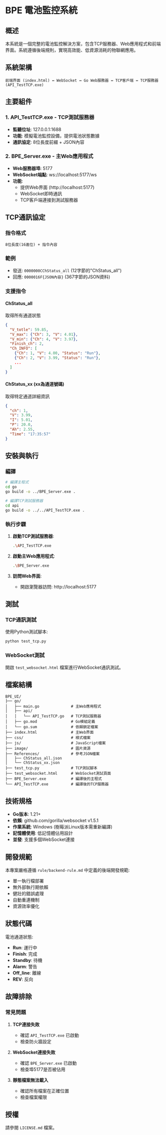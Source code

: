 # BPE 電池監控系統

## 概述

本系統是一個完整的電池監控解決方案，包含TCP服務器、Web應用程式和前端界面。系統遵循後端規則，實現高效能、低資源消耗的物聯網應用。

## 系統架構

```
前端界面 (index.html) ↔ WebSocket ↔ Go Web服務器 ↔ TCP客戶端 ↔ TCP服務器 (API_TestTCP.exe)
```

## 主要組件

### 1. API_TestTCP.exe - TCP測試服務器
- **監聽位址**: 127.0.0.1:1688
- **功能**: 模擬電池監控設備，提供電池狀態數據
- **通訊協定**: 8位長度前綴 + JSON內容

### 2. BPE_Server.exe - 主Web應用程式
- **Web服務器埠**: 5177
- **WebSocket端點**: ws://localhost:5177/ws
- **功能**: 
  - 提供Web界面 (http://localhost:5177)
  - WebSocket即時通訊
  - TCP客戶端連接到測試服務器

## TCP通訊協定

### 指令格式
```
8位長度(16進位) + 指令內容
```

### 範例
- 發送: `0000000CChStatus_all` (12字節的"ChStatus_all")
- 回應: `0000016F{JSON內容}` (367字節的JSON資料)

### 支援指令

#### ChStatus_all
取得所有通道狀態
```json
{
  "V_totle": 59.85,
  "V_max": {"Ch": 3, "V": 4.01},
  "V_min": {"Ch": 4, "V": 3.97},
  "Finish_ch": 2,
  "Ch_INFO": [
    {"Ch": 1, "V": 4.00, "Status": "Run"},
    {"Ch": 2, "V": 3.99, "Status": "Run"},
    ...
  ]
}
```

#### ChStatus_xx (xx為通道號碼)
取得特定通道詳細資訊
```json
{
  "ch": 1,
  "V": 3.99,
  "I": 5.01,
  "P": 20.0,
  "Ah": 2.55,
  "Time": "17:35:57"
}
```

## 安裝與執行

### 編譯
```bash
# 編譯主程式
cd go
go build -o ../BPE_Server.exe .

# 編譯TCP測試服務器
cd api
go build -o ../../API_TestTCP.exe .
```

### 執行步驟

1. **啟動TCP測試服務器**:
   ```bash
   .\API_TestTCP.exe
   ```

2. **啟動主Web應用程式**:
   ```bash
   .\BPE_Server.exe
   ```

3. **訪問Web界面**:
   - 開啟瀏覽器訪問: http://localhost:5177

## 測試

### TCP通訊測試
使用Python測試腳本:
```bash
python test_tcp.py
```

### WebSocket測試
開啟 `test_websocket.html` 檔案進行WebSocket通訊測試。

## 檔案結構

```
BPE_UI/
├── go/
│   ├── main.go              # 主Web應用程式
│   ├── api/
│   │   └── API_TestTCP.go   # TCP測試服務器
│   ├── go.mod               # Go模組定義
│   └── go.sum               # 依賴鎖定檔案
├── index.html               # 主Web界面
├── css/                     # 樣式檔案
├── js/                      # JavaScript檔案
├── image/                   # 圖片資源
├── References/              # 參考JSON檔案
│   ├── ChStatus_all.json
│   └── ChStatus_xx.json
├── test_tcp.py              # TCP測試腳本
├── test_websocket.html      # WebSocket測試頁面
├── BPE_Server.exe           # 編譯後的主程式
└── API_TestTCP.exe          # 編譯後的TCP服務器
```

## 技術規格

- **Go版本**: 1.21+
- **依賴**: github.com/gorilla/websocket v1.5.1
- **作業系統**: Windows (樹莓派Linux版本需重新編譯)
- **記憶體使用**: 低記憶體佔用設計
- **並發**: 支援多個WebSocket連接

## 開發規範

本專案嚴格遵循 `rule/backend-rule.md` 中定義的後端開發規範:
- 單一執行檔部署
- 無外部執行期依賴
- 健壯的錯誤處理
- 自動重連機制
- 資源效率優化

## 狀態代碼

電池通道狀態:
- **Run**: 運行中
- **Finish**: 完成
- **Standby**: 待機
- **Alarm**: 警告
- **Off_line**: 離線
- **REV**: 反向

## 故障排除

### 常見問題

1. **TCP連接失敗**
   - 確認 `API_TestTCP.exe` 已啟動
   - 檢查防火牆設定

2. **WebSocket連接失敗**
   - 確認 `BPE_Server.exe` 已啟動
   - 檢查埠5177是否被佔用

3. **靜態檔案無法載入**
   - 確認所有檔案在正確位置
   - 檢查檔案權限

## 授權

請參閱 `LICENSE.md` 檔案。
